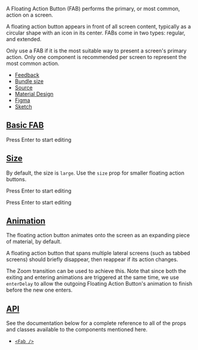 A Floating Action Button (FAB) performs the primary, or most common, action on a screen.

A floating action button appears in front of all screen content, typically as a circular shape with an icon in its center. FABs come in two types: regular, and extended.

Only use a FAB if it is the most suitable way to present a screen's primary action. Only one component is recommended per screen to represent the most common action.

-   [Feedback](https://github.com/mui/material-ui/labels/component%3A%20Fab)
-   [Bundle size](https://bundlephobia.com/package/@mui/material@latest "Scroll down to 'Exports Analysis' for a more detailed report.")
-   [Source](https://github.com/mui/material-ui/tree/v6.4.11/packages/mui-material/src/Fab)
-   [Material Design](https://m2.material.io/components/buttons-floating-action-button)
-   [Figma](https://mui.com/store/items/figma-react/?utm_source=docs&utm_medium=referral&utm_campaign=component-link-header)
-   [Sketch](https://mui.com/store/items/sketch-react/?utm_source=docs&utm_medium=referral&utm_campaign=component-link-header)

## [Basic FAB](https://v6.mui.com/material-ui/all-components/#basic-fab)

Press Enter to start editing

## [Size](https://v6.mui.com/material-ui/all-components/#size)

By default, the size is `large`. Use the `size` prop for smaller floating action buttons.

Press Enter to start editing

Press Enter to start editing

## [Animation](https://v6.mui.com/material-ui/all-components/#animation)

The floating action button animates onto the screen as an expanding piece of material, by default.

A floating action button that spans multiple lateral screens (such as tabbed screens) should briefly disappear, then reappear if its action changes.

The Zoom transition can be used to achieve this. Note that since both the exiting and entering animations are triggered at the same time, we use `enterDelay` to allow the outgoing Floating Action Button's animation to finish before the new one enters.

## [API](https://v6.mui.com/material-ui/all-components/#api)

See the documentation below for a complete reference to all of the props and classes available to the components mentioned here.

-   [`<Fab />`](https://v6.mui.com/material-ui/api/fab/)